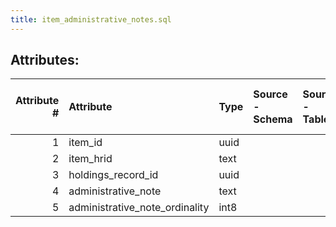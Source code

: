 ```yaml
---
title: item_administrative_notes.sql
---
```

## Attributes:

|   Attribute # | Attribute                      | Type   | Source - Schema   | Source - Table   | Source - Attribute   | Source - Type   | Source - Multiple values   | Aggregation   | Description   | Notes   |
|--------------:|:-------------------------------|:-------|:------------------|:-----------------|:---------------------|:----------------|:---------------------------|:--------------|:--------------|:--------|
|             1 | item_id                        | uuid   |                   |                  |                      |                 |                            |               |               |         |
|             2 | item_hrid                      | text   |                   |                  |                      |                 |                            |               |               |         |
|             3 | holdings_record_id             | uuid   |                   |                  |                      |                 |                            |               |               |         |
|             4 | administrative_note            | text   |                   |                  |                      |                 |                            |               |               |         |
|             5 | administrative_note_ordinality | int8   |                   |                  |                      |                 |                            |               |               |         |